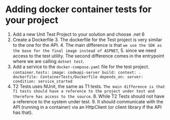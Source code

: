 # Adding docker container tests for your project

1. Add a new Unit Test Project to your solution and choose .net 6
2. Create a Dockerfile
   3. The dockerfile for the Test project is very similar to the one for the API. 
   4. The main difference is that `we use the SDK as the base for the final image instead of ASPNET`, 
   5. since we need access to the test utility. The second difference comes in the entrypoint where we are calling `dotnet test`.
6. Add a service to the `docker-compose.yaml` file for the test project.
   ``container.tests:
       image: codeapi-server
       build:
          context: .
          dockerfile: ContainerTests/Dockerfile
       depends_on:
          server:
          condition: service_started
   ``
7. T2 Tests uses NUnit, the same as T1 tests. `The main difference is that T1 tests should have a reference to the project under test and therefore has access to the source`. 
   8. While T2 Tests should not have a reference to the system under test. 
   9. It should communicate with the API (running in a container) via an HttpClient (or client library if the API has that).